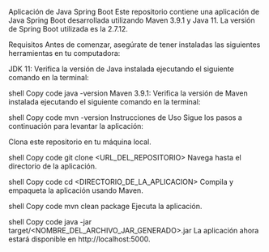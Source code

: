Aplicación de Java Spring Boot
Este repositorio contiene una aplicación de Java Spring Boot desarrollada utilizando Maven 3.9.1 y Java 11. La versión de Spring Boot utilizada es la 2.7.12.

Requisitos
Antes de comenzar, asegúrate de tener instaladas las siguientes herramientas en tu computadora:

JDK 11: Verifica la versión de Java instalada ejecutando el siguiente comando en la terminal:

shell
Copy code
java -version
Maven 3.9.1: Verifica la versión de Maven instalada ejecutando el siguiente comando en la terminal:

shell
Copy code
mvn -version
Instrucciones de Uso
Sigue los pasos a continuación para levantar la aplicación:

Clona este repositorio en tu máquina local.

shell
Copy code
git clone <URL_DEL_REPOSITORIO>
Navega hasta el directorio de la aplicación.

shell
Copy code
cd <DIRECTORIO_DE_LA_APLICACION>
Compila y empaqueta la aplicación usando Maven.

shell
Copy code
mvn clean package
Ejecuta la aplicación.

shell
Copy code
java -jar target/<NOMBRE_DEL_ARCHIVO_JAR_GENERADO>.jar
La aplicación ahora estará disponible en http://localhost:5000.
